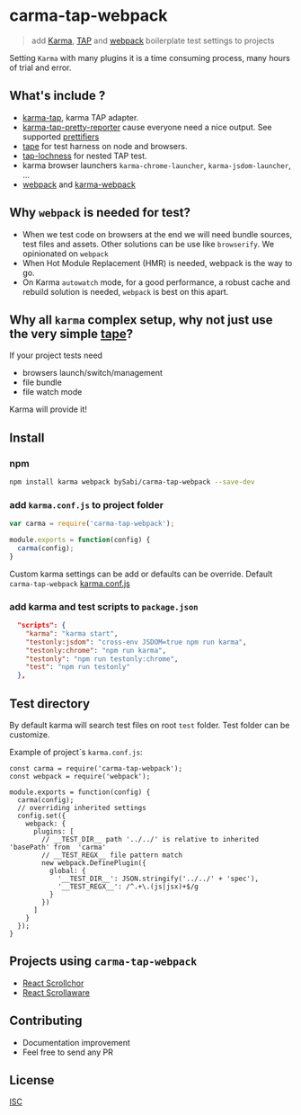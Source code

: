 # carma-tap-webpack

> add [Karma][karma], [TAP][tap] and [webpack][webpack] boilerplate test settings to projects

[karma]: http://karma-runner.github.io/1.0/index.html
[tap]: https://testanything.org/
[webpack]: https://webpack.github.io/

Setting `Karma` with many plugins it is a time consuming process, many hours of trial and error.

## What's include ?
* [karma-tap](https://github.com/tmcw-up-for-adoption/karma-tap), karma TAP adapter.
* [karma-tap-pretty-reporter](https://github.com/bySabi/karma-tap-pretty-reporter) cause everyone need a nice output. See supported [prettifiers](https://github.com/bySabi/karma-tap-pretty-reporter#supported-prettifiers)
* [tape](https://github.com/substack/tape) for test harness on node and browsers.
* [tap-lochness](https://github.com/bySabi/tap-lochnest) for nested TAP test.
* karma browser launchers `karma-chrome-launcher`, `karma-jsdom-launcher`, ...
* [webpack](https://webpack.github.io/) and [karma-webpack](https://github.com/webpack/karma-webpack)

## Why `webpack` is needed for test?
* When we test code on browsers at the end we will need bundle sources, test files and assets. Other solutions can be use like `browserify`. We opinionated on `webpack`
* When Hot Module Replacement (HMR) is needed, webpack is the way to go.
* On Karma `autowatch` mode, for a good performance, a robust cache and rebuild solution is needed, `webpack` is best on this apart.

## Why all `karma` complex setup, why not just use the very simple [tape](https://github.com/substack/tape)?
If your project tests need
* browsers launch/switch/management
* file bundle
* file watch mode

Karma will provide it!

## Install

### npm

```bash
npm install karma webpack bySabi/carma-tap-webpack --save-dev
```

### add `karma.conf.js` to project folder
```js
var carma = require('carma-tap-webpack');

module.exports = function(config) {
  carma(config);
}
```

Custom karma settings can be add or defaults can be override. Default `carma-tap-webpack` [karma.conf.js][karmaconfjs]

[karmaconfjs]: ./karma.conf.js

### add karma and test scripts to `package.json`
```json
  "scripts": {
    "karma": "karma start",
    "testonly:jsdom": "cross-env JSDOM=true npm run karma",
    "testonly:chrome": "npm run karma",
    "testonly": "npm run testonly:chrome",
    "test": "npm run testonly"
  },
```

## Test directory
By default karma will search test files on root `test` folder. Test folder can be customize.

Example of project´s `karma.conf.js`:
```
const carma = require('carma-tap-webpack');
const webpack = require('webpack');

module.exports = function(config) {
  carma(config);
  // overriding inherited settings
  config.set({
    webpack: {
      plugins: [
        // __TEST_DIR__ path '../../' is relative to inherited 'basePath' from  'carma'
        // __TEST_REGX__ file pattern match
        new webpack.DefinePlugin({
          global: {
            '__TEST_DIR__': JSON.stringify('../../' + 'spec'),
            '__TEST_REGX__': /^.+\.(js|jsx)+$/g
          }
        })
      ]
    }
  });
}
```

## Projects using `carma-tap-webpack`
* [React Scrollchor](https://github.com/bySabi/react-scrollchor)
* [React Scrollaware](https://github.com/bySabi/react-scrollaware)

## Contributing

* Documentation improvement
* Feel free to send any PR

## License

[ISC][isc-license]

[isc-license]:./LICENSE
